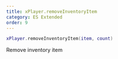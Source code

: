 ```yaml
---
title: xPlayer.removeInventoryItem
category: ES Extended
order: 9
---
```


```lua
xPlayer.removeInventoryItem(item, count)
```

Remove inventory item
